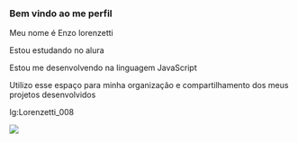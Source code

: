 ### Bem vindo ao me perfil 

Meu nome é Enzo lorenzetti

Estou estudando no alura

Estou me desenvolvendo na linguagem JavaScript

Utilizo esse espaço para minha organização e compartilhamento dos meus projetos desenvolvidos 

Ig:Lorenzetti_008


![](https://tenor.com/pt-BR/view/ava%C3%AD-pedro-guilherme-flamengo-pedro-gif-26293388)
